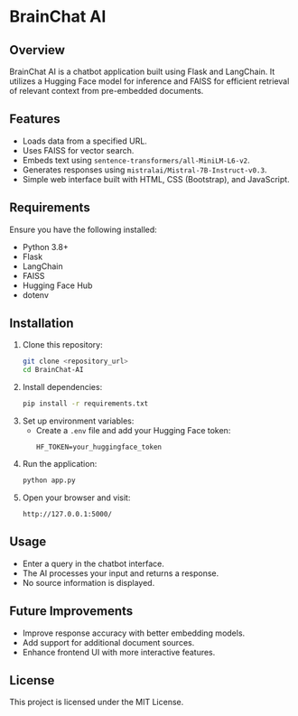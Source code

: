 # BrainChat AI

## Overview
BrainChat AI is a chatbot application built using Flask and LangChain. It utilizes a Hugging Face model for inference and FAISS for efficient retrieval of relevant context from pre-embedded documents.

## Features
- Loads data from a specified URL.
- Uses FAISS for vector search.
- Embeds text using `sentence-transformers/all-MiniLM-L6-v2`.
- Generates responses using `mistralai/Mistral-7B-Instruct-v0.3`.
- Simple web interface built with HTML, CSS (Bootstrap), and JavaScript.

## Requirements
Ensure you have the following installed:
- Python 3.8+
- Flask
- LangChain
- FAISS
- Hugging Face Hub
- dotenv

## Installation
1. Clone this repository:
   ```bash
   git clone <repository_url>
   cd BrainChat-AI
   ```
2. Install dependencies:
   ```bash
   pip install -r requirements.txt
   ```
3. Set up environment variables:
   - Create a `.env` file and add your Hugging Face token:
     ```
     HF_TOKEN=your_huggingface_token
     ```
4. Run the application:
   ```bash
   python app.py
   ```
5. Open your browser and visit:
   ```
   http://127.0.0.1:5000/
   ```

## Usage
- Enter a query in the chatbot interface.
- The AI processes your input and returns a response.
- No source information is displayed.



## Future Improvements
- Improve response accuracy with better embedding models.
- Add support for additional document sources.
- Enhance frontend UI with more interactive features.

## License
This project is licensed under the MIT License.

